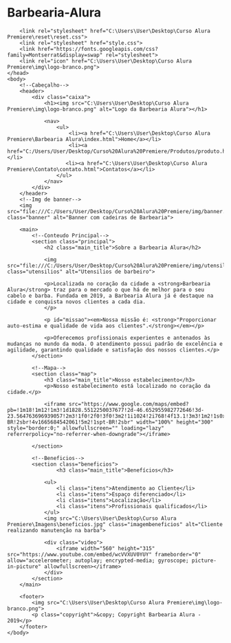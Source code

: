 # Barbearia-Alura

<!DOCTYPE html>
<html lang="pt-br">
    <meta charset="UTF-8">
        <title>Barbearia Alura</title>

        <link rel="stylesheet" href="C:\Users\User\Desktop\Curso Alura Premiere\reset\reset.css">
        <link rel="stylesheet" href="style.css">
        <link href="https://fonts.googleapis.com/css?family=Montserrat&display=swap" rel="stylesheet">
        <link rel="icon" href="C:\Users\User\Desktop\Curso Alura Premiere\img\logo-branco.png">
    </head>
    <body>
        <!--Cabeçalho-->
        <header>
            <div class="caixa">
                <h1><img src="C:\Users\User\Desktop\Curso Alura Premiere\img\logo-branco.png" alt="Logo da Barbearia Alura"></h1>

                <nav>
                    <ul>
                        <li><a href="C:\Users\User\Desktop\Curso Alura Premiere\Barbearia Alura\index.html">Home</a></li>
                        <li><a href="C:/Users/User/Desktop/Curso%20Alura%20Premiere/Produtos/produto.html">Produtos</a></li>
                       <li><a href="C:\Users\User\Desktop\Curso Alura Premiere\Contato\contato.html">Contatos</a></li>
                    </ul>
                </nav>
            </div>
        </header>
        <!--Img de banner-->
        <img src="file:///C:/Users/User/Desktop/Curso%20Alura%20Premiere/img/banner.jpg" class="banner" alt="Banner com cadeiras de Barbearia">

        <main>
            <!--Conteudo Principal-->
            <section class="principal">
                <h2 class="main_title">Sobre a Barbearia Alura</h2>

                <img src="file:///C:/Users/User/Desktop/Curso%20Alura%20Premiere/img/utensilios.jpg" class="utensilios" alt="Utensilios de barbeiro">

                <p>Localizada no coração da cidade a <strong>Barbearia Alura</strong> traz para o mercado o que há de melhor para o seu cabelo e barba. Fundada em 2019, a Barbearia Alura já é destaque na cidade e conquista novos clientes a cada dia.
                </p>
            
                <p id="missao"><em>Nossa missão é: <strong>"Proporcionar auto-estima e qualidade de vida aos clientes".</strong></em></p>
                
                <p>Oferecemos profissionais experientes e antenados às mudanças no mundo da moda. O atendimento possui padrão de excelência e agilidade, garantindo qualidade e satisfação dos nossos clientes.</p>
            </section>

            <!--Mapa-->
            <section class="map">
                <h3 class="main_title">Nosso estabelecimento</h3>
                <p>Nosso estabelecimento está localizado no coração da cidade.</p>

                <iframe src="https://www.google.com/maps/embed?pb=!1m18!1m12!1m3!1d1828.5512250037677!2d-46.652955982772646!3d-23.564763696939057!2m3!1f0!2f0!3f0!3m2!1i1024!2i768!4f13.1!3m3!1m2!1s0x94ce59541c6c79c3%3A0x36b90a85f0f8cb33!2sGrupo%20Alura!5e0!3m2!1spt-BR!2sbr!4v1665684542061!5m2!1spt-BR!2sbr" width="100%" height="300" style="border:0;" allowfullscreen="" loading="lazy" referrerpolicy="no-referrer-when-downgrade"></iframe>

            </section>

            <!--Beneficios-->
            <section class="beneficios">
                    <h3 class="main_title">Benefícios</h3>

                <ul>
                    <li class="itens">Atendimento ao Cliente</li>
                    <li class="itens">Espaço diferenciado</li>
                    <li class="itens">Localização</li>
                    <li class="itens">Profissionais qualificados</li>
                </ul>
                <img src="C:\Users\User\Desktop\Curso Alura Premiere\Imagens\beneficios.jpg" class="imagembeneficios" alt="Cliente realizando manutenção na barba">

                <div class="video">
                    <iframe width="560" height="315" src="https://www.youtube.com/embed/wcVVXUV0YUY" frameborder="0" allow="accelerometer; autoplay; encrypted-media; gyroscope; picture-in-picture" allowfullscreen></iframe>
                </div>
            </section>
        </main>
        
        <footer>
            <img src="C:\Users\User\Desktop\Curso Alura Premiere\img\logo-branco.png">
            <p class="copyright">&copy; Copyright Barbearia Alura - 2019</p>
        </footer>
    </body>
    
</html>